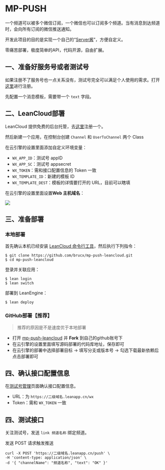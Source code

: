 # MP-PUSH

一个频道可以被多个微信订阅，一个微信也可以订阅多个频道。当有消息到达频道时，会向所有订阅的微信推送通知。

开发此项目的目的是实现一个自己的“[Server酱](http://sc.ftqq.com/)”，方便自定义。

零痛苦部署，极度简单的API，代码开源，自由扩展。

## 一、准备好服务号或者测试号

如果注册不了服务号也一点关系没有，测试号完全可以满足个人使用的需求。打开[这里](https://mp.weixin.qq.com/debug/cgi-bin/sandbox?t=sandbox/login)进行注册。

先配置一个消息模板，需要带一个 `text` 字段。

## 二、LeanCloud部署

LeanCloud 提供免费的后台托管，去[这里](https://leancloud.cn/dashboard/login.html#/signin)注册一个。

然后新建一个应用，在控制台创建 `Channel` 和 `UserToChannel` 两个 Class

在云引擎的设置里面添加自定义环境变量：

- `WX_APP_ID`：测试号 appID
- `WX_APP_SC`：测试号 appsecret
- `WX_TOKEN`：需和接口配置信息的 Token 一致
- `WX_TEMPLATE_ID`：新建的模板 ID
- `WX_TEMPLATE_DEST`：模板的详情要打开的 URL，目前可以瞎填

在云引擎的设置里面设置**Web 主机域名**：

![](https://i.loli.net/2018/10/16/5bc5ae204fd6b.png)

## 三、准备部署

### 本地部署

首先确认本机已经安装 [LeanCloud 命令行工具](https://leancloud.cn/docs/leanengine_cli.html)，然后执行下列指令：

```
$ git clone https://github.com/brucx/mp-push-leancloud.git
$ cd mp-push-leancloud
```

登录并关联应用：

```
$ lean login
$ lean switch
```

部署到 LeanEngine：

```
$ lean deploy
```

### GitHub部署【推荐】

> 推荐的原因是不是速度优于本地部署

- 打开 [mp-push-leancloud](https://github.com/brucx/mp-push-leancloud) 并 **Fork** 到自己的github账号下
- 在云引擎的设置里面填写源码部署的代码库地址，保存即可
- 在云引擎的部署中选择部署目标 -> 填写分支或版本号 -> 勾选下载最新依赖后点击部署即可

## 四、确认接口配置信息

在[测试号管理](https://mp.weixin.qq.com/debug/cgi-bin/sandboxinfo?action=showinfo&t=sandbox/index)页面确认接口配置信息。

- URL：为 `https://二级域名.leanapp.cn/wx`
- Token：需和 `WX_TOKEN` 一致

## 四、测试接口

关注测试号，发送 `link 频道名称` 绑定频道。

发送 POST 请求触发推送

```
curl -X POST 'https://二级域名.leanapp.cn/push' \
-H 'content-type: application/json' \
-d '{ "channelName": "频道名称", "text": "OK" }'
```
